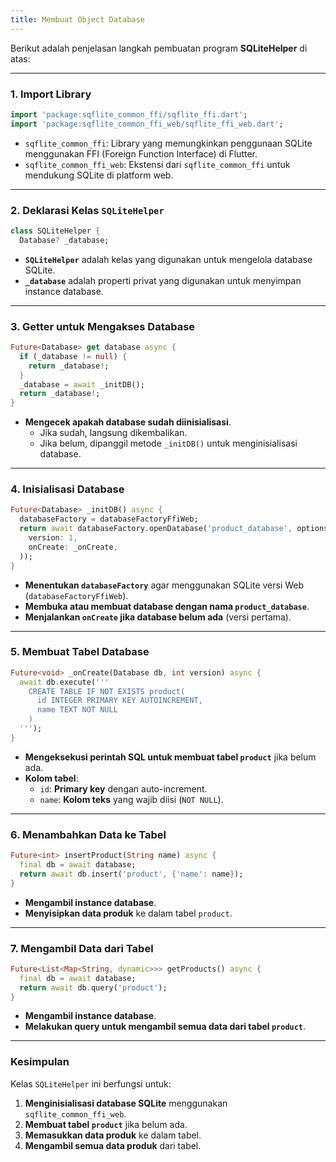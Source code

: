 ```yaml
---
title: Membuat Object Database 
---
```


Berikut adalah penjelasan langkah pembuatan program **SQLiteHelper** di atas:

---

### **1. Import Library**
```dart
import 'package:sqflite_common_ffi/sqflite_ffi.dart';
import 'package:sqflite_common_ffi_web/sqflite_ffi_web.dart';
```
- `sqflite_common_ffi`: Library yang memungkinkan penggunaan SQLite menggunakan FFI (Foreign Function Interface) di Flutter.
- `sqflite_common_ffi_web`: Ekstensi dari `sqflite_common_ffi` untuk mendukung SQLite di platform web.

---

### **2. Deklarasi Kelas `SQLiteHelper`**
```dart
class SQLiteHelper {
  Database? _database;
```
- **`SQLiteHelper`** adalah kelas yang digunakan untuk mengelola database SQLite.
- **`_database`** adalah properti privat yang digunakan untuk menyimpan instance database.

---

### **3. Getter untuk Mengakses Database**
```dart
Future<Database> get database async {
  if (_database != null) {
    return _database!;
  }
  _database = await _initDB();
  return _database!;
}
```
- **Mengecek apakah database sudah diinisialisasi**.
  - Jika sudah, langsung dikembalikan.
  - Jika belum, dipanggil metode `_initDB()` untuk menginisialisasi database.

---

### **4. Inisialisasi Database**
```dart
Future<Database> _initDB() async {
  databaseFactory = databaseFactoryFfiWeb;
  return await databaseFactory.openDatabase('product_database', options: OpenDatabaseOptions(
    version: 1,
    onCreate: _onCreate,
  ));
}
```
- **Menentukan `databaseFactory`** agar menggunakan SQLite versi Web (`databaseFactoryFfiWeb`).
- **Membuka atau membuat database dengan nama `product_database`**.
- **Menjalankan `onCreate` jika database belum ada** (versi pertama).

---

### **5. Membuat Tabel Database**
```dart
Future<void> _onCreate(Database db, int version) async {
  await db.execute('''
    CREATE TABLE IF NOT EXISTS product(
      id INTEGER PRIMARY KEY AUTOINCREMENT,
      name TEXT NOT NULL
    )
  ''');
}
```
- **Mengeksekusi perintah SQL untuk membuat tabel `product`** jika belum ada.
- **Kolom tabel**:
  - `id`: **Primary key** dengan auto-increment.
  - `name`: **Kolom teks** yang wajib diisi (`NOT NULL`).

---

### **6. Menambahkan Data ke Tabel**
```dart
Future<int> insertProduct(String name) async {
  final db = await database;
  return await db.insert('product', {'name': name});
}
```
- **Mengambil instance database**.
- **Menyisipkan data produk** ke dalam tabel `product`.

---

### **7. Mengambil Data dari Tabel**
```dart
Future<List<Map<String, dynamic>>> getProducts() async {
  final db = await database;
  return await db.query('product');
}
```
- **Mengambil instance database**.
- **Melakukan query untuk mengambil semua data dari tabel `product`**.

---

### **Kesimpulan**
Kelas `SQLiteHelper` ini berfungsi untuk:
1. **Menginisialisasi database SQLite** menggunakan `sqflite_common_ffi_web`.
2. **Membuat tabel `product`** jika belum ada.
3. **Memasukkan data produk** ke dalam tabel.
4. **Mengambil semua data produk** dari tabel.

